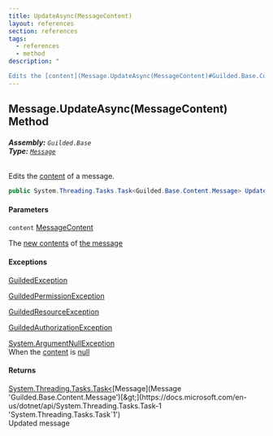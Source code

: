 ```yaml
---
title: UpdateAsync(MessageContent)
layout: references
section: references
tags:
  - references
  - method
description: "

Edits the [content](Message.UpdateAsync(MessageContent)#Guilded.Base.Content.Message.UpdateAsync(Guilded.Base.Content.MessageContent).content 'Guilded.Base.Content.Message.UpdateAsync(Guilded.Base.Content.MessageContent).content') of a message."
---
```


## Message.UpdateAsync(MessageContent) Method
###### **Assembly:** `Guilded.Base`<br/>**Type:** [`Message`](Message 'Guilded.Base.Content.Message')

Edits the [content](Message.UpdateAsync(MessageContent)#Guilded.Base.Content.Message.UpdateAsync(Guilded.Base.Content.MessageContent).content 'Guilded.Base.Content.Message.UpdateAsync(Guilded.Base.Content.MessageContent).content') of a message.

```csharp
public System.Threading.Tasks.Task<Guilded.Base.Content.Message> UpdateAsync(Guilded.Base.Content.MessageContent content);
```
#### Parameters

<a name='Guilded.Base.Content.Message.UpdateAsync(Guilded.Base.Content.MessageContent).content'></a>

`content` [MessageContent](MessageContent 'Guilded.Base.Content.MessageContent')

The [new contents](MessageContent 'Guilded.Base.Content.MessageContent') of [the message](Message 'Guilded.Base.Content.Message')

#### Exceptions

[GuildedException](GuildedException 'Guilded.Base.GuildedException')

[GuildedPermissionException](GuildedPermissionException 'Guilded.Base.GuildedPermissionException')

[GuildedResourceException](GuildedResourceException 'Guilded.Base.GuildedResourceException')

[GuildedAuthorizationException](GuildedAuthorizationException 'Guilded.Base.GuildedAuthorizationException')

[System.ArgumentNullException](https://docs.microsoft.com/en-us/dotnet/api/System.ArgumentNullException 'System.ArgumentNullException')  
When the [content](Message.UpdateAsync(MessageContent)#Guilded.Base.Content.Message.UpdateAsync(Guilded.Base.Content.MessageContent).content 'Guilded.Base.Content.Message.UpdateAsync(Guilded.Base.Content.MessageContent).content') is [null](https://docs.microsoft.com/en-us/dotnet/csharp/language-reference/keywords/null 'https://docs.microsoft.com/en-us/dotnet/csharp/language-reference/keywords/null')

#### Returns
[System.Threading.Tasks.Task&lt;](https://docs.microsoft.com/en-us/dotnet/api/System.Threading.Tasks.Task-1 'System.Threading.Tasks.Task`1')[Message](Message 'Guilded.Base.Content.Message')[&gt;](https://docs.microsoft.com/en-us/dotnet/api/System.Threading.Tasks.Task-1 'System.Threading.Tasks.Task`1')  
Updated message